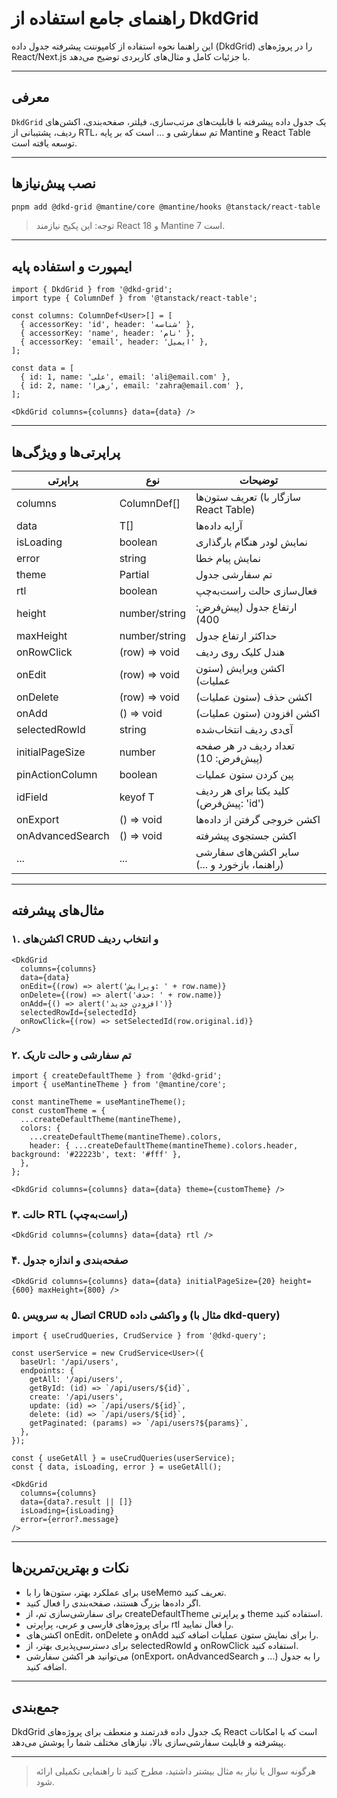 # راهنمای جامع استفاده از DkdGrid

این راهنما نحوه استفاده از کامپوننت پیشرفته جدول داده (DkdGrid) را در پروژه‌های React/Next.js با جزئیات کامل و مثال‌های کاربردی توضیح می‌دهد.

---

## معرفی

`DkdGrid` یک جدول داده پیشرفته با قابلیت‌های مرتب‌سازی، فیلتر، صفحه‌بندی، اکشن‌های ردیف، پشتیبانی از RTL، تم سفارشی و ... است که بر پایه Mantine و React Table توسعه یافته است.

---

## نصب پیش‌نیازها

```bash
pnpm add @dkd-grid @mantine/core @mantine/hooks @tanstack/react-table
```

> توجه: این پکیج نیازمند React 18 و Mantine 7 است.

---

## ایمپورت و استفاده پایه

```tsx
import { DkdGrid } from '@dkd-grid';
import type { ColumnDef } from '@tanstack/react-table';

const columns: ColumnDef<User>[] = [
  { accessorKey: 'id', header: 'شناسه' },
  { accessorKey: 'name', header: 'نام' },
  { accessorKey: 'email', header: 'ایمیل' },
];

const data = [
  { id: 1, name: 'علی', email: 'ali@email.com' },
  { id: 2, name: 'زهرا', email: 'zahra@email.com' },
];

<DkdGrid columns={columns} data={data} />
```

---

## پراپرتی‌ها و ویژگی‌ها

| پراپرتی           | نوع                | توضیحات                                                                 |
|-------------------|--------------------|------------------------------------------------------------------------|
| columns           | ColumnDef<T>[]     | تعریف ستون‌ها (سازگار با React Table)                                  |
| data              | T[]                | آرایه داده‌ها                                                          |
| isLoading         | boolean            | نمایش لودر هنگام بارگذاری                                              |
| error             | string             | نمایش پیام خطا                                                         |
| theme             | Partial<DkdGridTheme> | تم سفارشی جدول                                                        |
| rtl               | boolean            | فعال‌سازی حالت راست‌به‌چپ                                              |
| height            | number/string      | ارتفاع جدول (پیش‌فرض: 400)                                            |
| maxHeight         | number/string      | حداکثر ارتفاع جدول                                                    |
| onRowClick        | (row) => void      | هندل کلیک روی ردیف                                                    |
| onEdit            | (row) => void      | اکشن ویرایش (ستون عملیات)                                             |
| onDelete          | (row) => void      | اکشن حذف (ستون عملیات)                                                |
| onAdd             | () => void         | اکشن افزودن (ستون عملیات)                                             |
| selectedRowId     | string             | آی‌دی ردیف انتخاب‌شده                                                 |
| initialPageSize   | number             | تعداد ردیف در هر صفحه (پیش‌فرض: 10)                                   |
| pinActionColumn   | boolean            | پین کردن ستون عملیات                                                  |
| idField           | keyof T            | کلید یکتا برای هر ردیف (پیش‌فرض: 'id')                                |
| onExport          | () => void         | اکشن خروجی گرفتن از داده‌ها                                            |
| onAdvancedSearch  | () => void         | اکشن جستجوی پیشرفته                                                   |
| ...               | ...                | سایر اکشن‌های سفارشی (راهنما، بازخورد و ...)                          |

---

## مثال‌های پیشرفته

### ۱. اکشن‌های CRUD و انتخاب ردیف

```tsx
<DkdGrid
  columns={columns}
  data={data}
  onEdit={(row) => alert('ویرایش: ' + row.name)}
  onDelete={(row) => alert('حذف: ' + row.name)}
  onAdd={() => alert('افزودن جدید')}
  selectedRowId={selectedId}
  onRowClick={(row) => setSelectedId(row.original.id)}
/>
```

### ۲. تم سفارشی و حالت تاریک

```tsx
import { createDefaultTheme } from '@dkd-grid';
import { useMantineTheme } from '@mantine/core';

const mantineTheme = useMantineTheme();
const customTheme = {
  ...createDefaultTheme(mantineTheme),
  colors: {
    ...createDefaultTheme(mantineTheme).colors,
    header: { ...createDefaultTheme(mantineTheme).colors.header, background: '#22223b', text: '#fff' },
  },
};

<DkdGrid columns={columns} data={data} theme={customTheme} />
```

### ۳. حالت RTL (راست‌به‌چپ)

```tsx
<DkdGrid columns={columns} data={data} rtl />
```

### ۴. صفحه‌بندی و اندازه جدول

```tsx
<DkdGrid columns={columns} data={data} initialPageSize={20} height={600} maxHeight={800} />
```

### ۵. اتصال به سرویس CRUD و واکشی داده (مثال با dkd-query)

```tsx
import { useCrudQueries, CrudService } from '@dkd-query';

const userService = new CrudService<User>({
  baseUrl: '/api/users',
  endpoints: {
    getAll: '/api/users',
    getById: (id) => `/api/users/${id}`,
    create: '/api/users',
    update: (id) => `/api/users/${id}`,
    delete: (id) => `/api/users/${id}`,
    getPaginated: (params) => `/api/users?${params}`,
  },
});

const { useGetAll } = useCrudQueries(userService);
const { data, isLoading, error } = useGetAll();

<DkdGrid
  columns={columns}
  data={data?.result || []}
  isLoading={isLoading}
  error={error?.message}
/>
```

---

## نکات و بهترین‌تمرین‌ها

- برای عملکرد بهتر، ستون‌ها را با useMemo تعریف کنید.
- اگر داده‌ها بزرگ هستند، صفحه‌بندی را فعال کنید.
- برای سفارشی‌سازی تم، از createDefaultTheme و پراپرتی theme استفاده کنید.
- برای پروژه‌های فارسی و عربی، پراپرتی rtl را فعال نمایید.
- اکشن‌های onEdit، onDelete و onAdd را برای نمایش ستون عملیات اضافه کنید.
- برای دسترسی‌پذیری بهتر، از selectedRowId و onRowClick استفاده کنید.
- می‌توانید هر اکشن سفارشی (onExport، onAdvancedSearch و ...) را به جدول اضافه کنید.

---

## جمع‌بندی

DkdGrid یک جدول داده قدرتمند و منعطف برای پروژه‌های React است که با امکانات پیشرفته و قابلیت سفارشی‌سازی بالا، نیازهای مختلف شما را پوشش می‌دهد.

---

> هرگونه سوال یا نیاز به مثال بیشتر داشتید، مطرح کنید تا راهنمایی تکمیلی ارائه شود. 